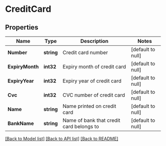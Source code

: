 # CreditCard

## Properties
Name | Type | Description | Notes
------------ | ------------- | ------------- | -------------
**Number** | **string** | Credit card number | [default to null]
**ExpiryMonth** | **int32** | Expiry month of credit card | [default to null]
**ExpiryYear** | **int32** | Expiry year of credit card | [default to null]
**Cvc** | **int32** | CVC number of credit card | [default to null]
**Name** | **string** | Name printed on credit card | [default to null]
**BankName** | **string** | Name of bank that credit card belongs to | [default to null]

[[Back to Model list]](../README.md#documentation-for-models) [[Back to API list]](../README.md#documentation-for-api-endpoints) [[Back to README]](../README.md)


